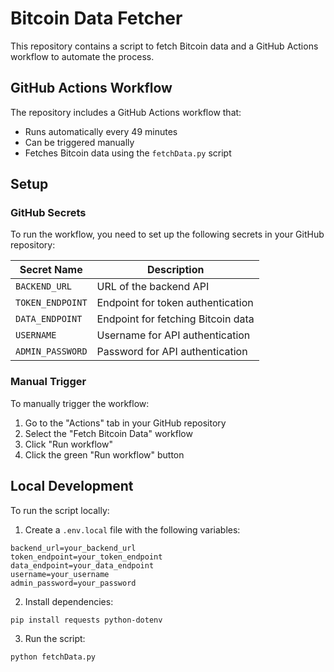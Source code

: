 # Bitcoin Data Fetcher

This repository contains a script to fetch Bitcoin data and a GitHub Actions workflow to automate the process.

## GitHub Actions Workflow

The repository includes a GitHub Actions workflow that:
- Runs automatically every 49 minutes
- Can be triggered manually
- Fetches Bitcoin data using the `fetchData.py` script

## Setup

### GitHub Secrets

To run the workflow, you need to set up the following secrets in your GitHub repository:

| Secret Name      | Description                        |
| ---------------- | ---------------------------------- |
| `BACKEND_URL`    | URL of the backend API             |
| `TOKEN_ENDPOINT` | Endpoint for token authentication  |
| `DATA_ENDPOINT`  | Endpoint for fetching Bitcoin data |
| `USERNAME`       | Username for API authentication    |
| `ADMIN_PASSWORD` | Password for API authentication    |

### Manual Trigger

To manually trigger the workflow:
1. Go to the "Actions" tab in your GitHub repository
2. Select the "Fetch Bitcoin Data" workflow
3. Click "Run workflow"
4. Click the green "Run workflow" button

## Local Development

To run the script locally:

1. Create a `.env.local` file with the following variables:
```
backend_url=your_backend_url
token_endpoint=your_token_endpoint
data_endpoint=your_data_endpoint
username=your_username
admin_password=your_password
```

2. Install dependencies:
```bash
pip install requests python-dotenv
```

3. Run the script:
```bash
python fetchData.py 